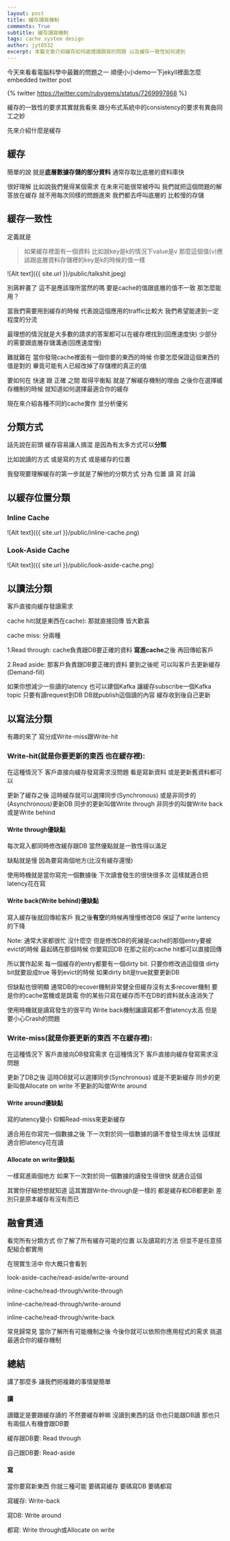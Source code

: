 ```yaml
---
layout: post
title: 緩存讀寫機制
comments: True 
subtitle: 緩存讀寫機制
tags: cache system design
author: jyt0532
excerpt: 本篇文章介紹緩存如何處理讀跟寫的問題 以及緩存一致性如何達到
---
```


今天來看看電腦科學中最難的問題之一 順便小小demo一下jekyll裡面怎麼embedded twitter post

{% twitter https://twitter.com/rubygems/status/7269997868 %}

緩存的一致性的要求其實就我看來 跟分布式系統中的consistency的要求有異曲同工之妙

先來介紹什麼是緩存

## 緩存

簡單的說 就是**底層數據存儲的部分資料** 
通常存取比底層的資料庫快 

很好理解 比如說我們覺得某個需求 在未來可能很常被呼叫 我們就把這個問題的解答放在緩存 
就不用每次同樣的問題進來 我們都去呼叫底層的 比較慢的存儲

## 緩存一致性

定義就是

> 如果緩存裡面有一個資料 比如說key是k的情況下value是v 
> 那麼這個值(v)應該跟底層資料存儲裡的key是k的時候的值一樣

![Alt text]({{ site.url }}/public/talkshit.jpeg)

別蔣幹畫了 這不是應該理所當然的嗎 要是cache的值跟底層的值不一致 那怎麼能用？

當我們需要用到緩存的時候 代表說這個應用的traffic比較大 我們希望能達到一定程度的分流

最理想的情況就是大多數的請求的答案都可以在緩存裡找到(回應速度快) 
少部分的需要跟底層存儲溝通(回應速度慢)

難就難在 當你發現cache裡面有一個你要的東西的時候 你要怎麼保證這個東西的值是對的 
畢竟可能有人已經改掉了存儲裡的真正的值

要如何在 快速 跟 正確 之間 取得平衡點 就是了解緩存機制的理由 
之後你在選擇緩存機制的時候 就知道如何選擇最適合你的緩存


現在來介紹各種不同的cache實作 並分析優劣

## 分類方式

話先說在前頭 緩存容易讓人搞混 是因為有太多方式可以**分類**

比如說讀的方式 或是寫的方式 或是緩存的位置

我發現要理解緩存的第一步就是了解他的分類方式 分為 位置 讀 寫 討論

## 以緩存位置分類

### Inline Cache

![Alt text]({{ site.url }}/public/inline-cache.png)

### Look-Aside Cache

![Alt text]({{ site.url }}/public/look-aside-cache.png)

## 以讀法分類

客戶直接向緩存發讀需求 

cache hit(就是東西在cache): 那就直接回傳 皆大歡喜

cache miss: 分兩種

1.Read through: cache負責跟DB要正確的資料 **寫進cache**之後 再回傳給客戶

2.Read aside: 那客戶負責跟DB要正確的資料 要到之後呢 可以叫客戶去更新緩存(Demand-fill) 

如果你想減少一些讀的latency 也可以建個Kafka 讓緩存subscribe一個Kafka topic 只要有讀request到DB DB就publish這個讀的內容 緩存收到後自己更新

## 以寫法分類

有趣的來了 寫分成Write-miss跟Write-hit

### Write-hit(就是你要更新的東西 也在緩存裡):

在這種情況下 客戶直接向緩存發寫需求沒問題 看是寫新資料 或是更新舊資料都可以

更新了緩存之後 這時緩存就可以選擇同步(Synchronous) 或是非同步的(Asynchronous)更新DB 同步的更新叫做Write through
非同步的叫做Write back或是Write behind

#### Write through優缺點

每次寫入都同時修改緩存跟DB 當然優點就是一致性得以滿足

缺點就是慢 因為要寫兩個地方(比沒有緩存還慢)

使用時機就是當你寫完一個數據後 下次讀會發生的很快很多次 這樣就適合把latency花在寫

#### Write back(Write behind)優缺點 

寫入緩存後就回傳給客戶 我之後**有空**的時候再慢慢修改DB 保証了write lantency的下降

Note: 通常大家都很忙 沒什麼空 但是修改DB的死線是cache的那個entry要被evict的時候
最起碼在那個時候 你要寫回DB 在那之前的cache hit都可以直接回傳

所以實作起來 每一個緩存的entry都要有一個dirty bit. 只要你修改過這個值 dirty bit就要設成true
等到evict的時候 如果dirty bit是true就要更新DB

但缺點也很明顯 通常DB的recover機制非常健全但緩存沒有太多recover機制
要是你的cache當機或是跳電 你的某些只寫在緩存而不在DB的資料就永遠消失了

使用時機就是讀寫發生的很平均 Write back機制讓讀寫都不會latency太高 但是要小心Crash的問題

### Write-miss(就是你要更新的東西 不在緩存裡): 

在這種情況下 客戶直接向DB發寫需求 在這種情況下 客戶直接向緩存發寫需求沒問題 

更新了DB之後 這時DB就可以選擇同步(Synchronous) 或是不更新緩存 同步的更新叫做Allocate on write
不更新的叫做Write around

#### Write around優缺點

寫的latency變小 仰賴Read-miss來更新緩存 

適合用在你寫完一個數據之後 下一次對於同一個數據的讀不會發生得太快 這樣就適合把latency花在讀


#### Allocate on write優缺點

一樣寫進兩個地方 如果下一次對於同一個數據的讀發生得很快 就適合這個

其實你仔細想想就知道 這其實跟Write-through是一樣的 都是緩存和DB都更新 差別只是原本緩存有沒有而已

## 融會貫通

看完所有分類方式 你了解了所有緩存可能的位置 以及讀寫的方法 但並不是任意搭配組合都實用

在現實生活中 你大概只會看到

look-aside-cache/read-aside/write-around

inline-cache/read-through/write-through

inline-cache/read-through/write-around

inline-cache/read-through/write-back

常見歸常見 當你了解所有可能機制之後 今後你就可以依照你應用程式的需求 挑選最適合你的緩存機制

## 總結

講了那麼多 讓我們把複雜的事情變簡單

#### 讀

讀鐵定是要跟緩存讀的 不然要緩存幹嘛 沒讀到東西的話 你也只能跟DB讀 那也只有兩個人有機會跟DB要

緩存跟DB要: Read through

自己跟DB要: Read-aside

#### 寫

當你要寫新東西 你就三種可能 要碼寫緩存 要碼寫DB 要碼都寫

寫緩存: Write-back

寫DB: Write around

都寫: Write through或Allocate on write
